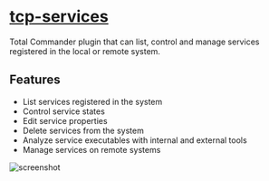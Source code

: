 # [tcp-services](https://chocolatey.org/packages/tcp-services)

Total Commander plugin that can list, control and manage services registered in the local or remote system.

## Features

* List services registered in the system 
* Control service states 
* Edit service properties 
* Delete services from the system 
* Analyze service executables with internal and external tools
* Manage services on remote systems

![screenshot](https://cdn.rawgit.com/majkinetor/chocolatey/master/tcp/tcp-services/screenshot.png)
